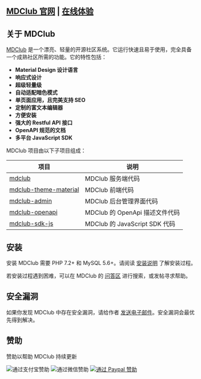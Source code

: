 ## [MDClub 官网](https://mdclub.org) | [在线体验](https://community.mdclub.org)

## 关于 MDClub

[MDClub](https://mdclub.org) 是一个漂亮、轻量的开源社区系统。它运行快速且易于使用，完全具备一个成熟社区所需的功能。它的特性包括：

* **Material Design 设计语言**
* **响应式设计**
* **超级轻量级**
* **自动适配暗色模式**
* **单页面应用，且完美支持 SEO**
* **定制的富文本编辑器**
* **方便安装**
* **强大的 Restful API 接口**
* **OpenAPI 规范的文档**
* **多平台 JavaScript SDK**

MDClub 项目由以下子项目组成：

| 项目  | 说明 |
| ---- | ---- |
| [mdclub](https://github.com/zdhxiong/mdclub) | MDClub 服务端代码 |
| [mdclub-theme-material](https://github.com/zdhxiong/mdclub-theme-material) | MDClub 前端代码 |
| [mdclub-admin](https://github.com/zdhxiong/mdclub-admin) | MDClub 后台管理界面代码 |
| [mdclub-openapi](https://github.com/zdhxiong/mdclub-openapi) | MDClub 的 OpenApi 描述文件代码 |
| [mdclub-sdk-js](https://github.com/zdhxiong/mdclub-sdk-js) | MDClub 的 JavaScript SDK 代码 |

## 安装

安装 MDClub 需要 PHP 7.2+ 和 MySQL 5.6+。请阅读 [安装说明](https://community.mdclub.org/articles/2) 了解安装过程。

若安装过程遇到困难，可以在 MDClub 的 [问答区](https://community.mdclub.org/questions) 进行搜索，或发帖寻求帮助。

## 安全漏洞

如果你发现 MDClub 中存在安全漏洞，请给作者 [发送电子邮件](mailto:zdhxiong@gmail.com)。安全漏洞会最优先得到解决。

## 赞助

赞助以帮助 MDClub 持续更新

![通过支付宝赞助](https://ww1.sinaimg.cn/large/63f511e3gy1ffhw0jj5n4j206o089dge.jpg)
![通过微信赞助](https://ww1.sinaimg.cn/large/63f511e3gy1ffhw0vkaeaj206o0890ta.jpg)
[![通过 Paypal 赞助](https://ww1.sinaimg.cn/large/63f511e3gy1fff6937xzbj203w00y3yc.jpg)](https://www.paypal.me/zdhxiong/5)
